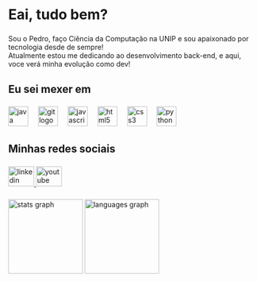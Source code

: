 <h1 align="left">Eai, tudo bem?</h1>

###

<p align="left">Sou o Pedro, faço Ciência da Computação na UNIP e sou apaixonado por tecnologia desde de sempre!<br>Atualmente estou me dedicando ao desenvolvimento back-end, e aqui, voce verá minha evolução como dev!</p>

###

<h2 align="left">Eu sei mexer em</h2>

###

<div align="left">
  <img src="https://cdn.jsdelivr.net/gh/devicons/devicon/icons/java/java-original.svg" height="40" alt="java logo"  />
  <img width="12" />
  <img src="https://cdn.jsdelivr.net/gh/devicons/devicon/icons/git/git-original.svg" height="40" alt="git logo"  />
  <img width="12" />
  <img src="https://cdn.jsdelivr.net/gh/devicons/devicon/icons/javascript/javascript-original.svg" height="40" alt="javascript logo"  />
  <img width="12" />
  <img src="https://cdn.jsdelivr.net/gh/devicons/devicon/icons/html5/html5-original.svg" height="40" alt="html5 logo"  />
  <img width="12" />
  <img src="https://cdn.jsdelivr.net/gh/devicons/devicon/icons/css3/css3-original.svg" height="40" alt="css3 logo"  />
  <img width="12" />
  <img src="https://cdn.jsdelivr.net/gh/devicons/devicon/icons/python/python-original.svg" height="40" alt="python logo"  />
</div>

###

<h2 align="left">Minhas redes sociais</h2>

###

<div align="left">
  <a href="https://www.linkedin.com/in/dev-pedro-ramos/" target="_blank">
    <img src="https://raw.githubusercontent.com/maurodesouza/profile-readme-generator/master/src/assets/icons/social/linkedin/default.svg" width="52" height="40" alt="linkedin logo"  />
  </a>
  <a href="https://www.youtube.com/@augustopedrodev" target="_blank">
    <img src="https://raw.githubusercontent.com/maurodesouza/profile-readme-generator/master/src/assets/icons/social/youtube/default.svg" width="52" height="40" alt="youtube logo"  />
  </a>
</div>

###

<img src="https://github-readme-stats.vercel.app/api?username=pedro-augusto-ramos&show_icons=true&theme=dracula&v=3" height="150" alt="stats graph" />
<img src="https://github-readme-stats.vercel.app/api/top-langs?username=pedro-augusto-ramos&layout=compact&theme=dracula&v=3" height="150" alt="languages graph" />


###

